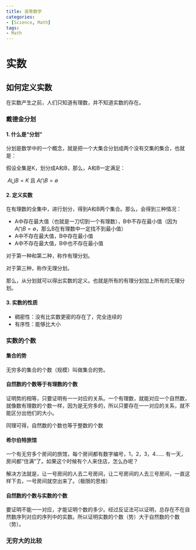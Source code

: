 ```yaml
---
title: 高等数学
categories: 
- [Science, Math]
tags: 
- Math
---
```


# 实数

## 如何定义实数

在实数产生之前，人们只知道有理数，并不知道实数的存在。

### 戴德金分划

#### 1. 什么是“分划”

分划是数学中的一个概念，就是把一个大集合分划成两个没有交集的集合，也就是：

假设全集是K，划分成A和B，那么，A和B一定满足：

​	$A \bigcup B = K$ 且 $A \bigcap B = \emptyset$

#### 2. 定义实数

在有理数的全集中，进行划分，得到A和B两个集合。那么，会得到三种情况：

* A中存在最大值（也就是一刀切到一个有理数），B中不存在最小值（因为$A \bigcap B = \emptyset$，那么B在有理数中一定找不到最小值）
* A中不存在最大值，B中存在最小值
* A中不存在最大值，B中也不存在最小值

对于第一种和第二种，称作有理分划。

对于第三种，称作无理分划。

那么，从分划就可以得出实数的定义。也就是所有的有理分划加上所有的无理分划。

#### 3. 实数的性质

* 稠密性：没有比实数更密的存在了，完全连续的
* 有序性：能够比大小

### 实数的个数

#### 集合的势

无穷多的集合的个数（规模）叫做集合的势。

#### 自然数的个数等于有理数的个数

证明势的相等，只要证明有一一对应的关系。一个有理数，就能对应一个自然数，就像数有理数的个数一样，因为是无穷多的，所以只要存在一一对应的关系，就不能区分出他们的大小。

同理可得，自然数的个数也等于整数的个数

#### 希尔伯特旅馆

一个有无穷多个房间的旅馆，每个房间都有数字编号，1，2，3，4…… 有一天，房间都“住满”了。如果这个时候有个人来住店，怎么办呢？

解决方法就是，让一号房间的人去二号房间，让二号房间的人去三号房间，一直这样下去，一号房间就空出来了。（极限的思维）

#### 自然数的个数与实数的个数

要证明不能一一对应，才能证明个数的多少。经过反证法可以证明，总存在不在自然数序列对应的序列中的实数。所以证明实数的个数（势）大于自然数的个数（势）。

### 无穷大的比较







